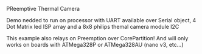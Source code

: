 PReemptive Thermal Camera

Demo nedded to run on processor with UART available  over Serial object, 4 Dot Matrix led ISP array and a 8x8 philips themal camera module I2C

This example also relays on Preemption over CorePartition!  And will only works on boards with ATMega328P or ATMega328AU (nano v3, etc...)
